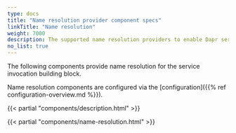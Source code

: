 ```yaml
---
type: docs
title: "Name resolution provider component specs"
linkTitle: "Name resolution"
weight: 7000
description: The supported name resolution providers to enable Dapr service invocation
no_list: true
---
```


The following components provide name resolution for the service invocation building block.

Name resolution components are configured via the [configuration]({{% ref configuration-overview.md %}}).

{{< partial "components/description.html" >}}

{{< partial "components/name-resolution.html" >}}
